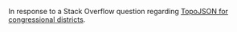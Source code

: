 In response to a Stack Overflow question regarding [TopoJSON for congressional districts](http://stackoverflow.com/questions/14565963/topojson-for-congressional-districts).
